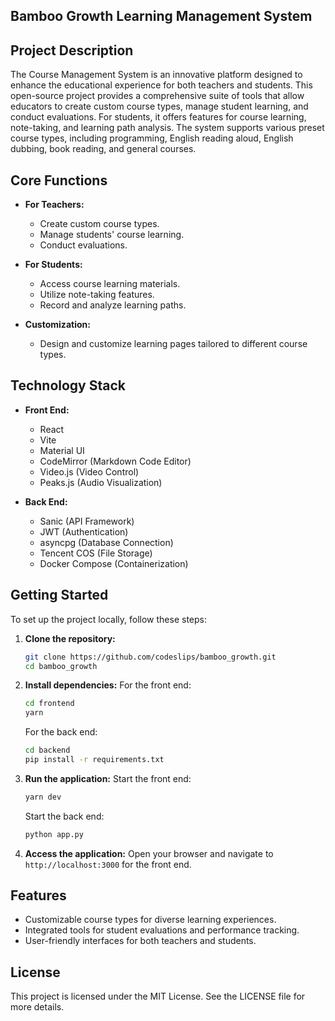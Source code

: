 ## Bamboo Growth Learning Management System

## Project Description
The Course Management System is an innovative platform designed to enhance the educational experience for both teachers and students. This open-source project provides a comprehensive suite of tools that allow educators to create custom course types, manage student learning, and conduct evaluations. For students, it offers features for course learning, note-taking, and learning path analysis. The system supports various preset course types, including programming, English reading aloud, English dubbing, book reading, and general courses.

## Core Functions
- **For Teachers:**
  - Create custom course types.
  - Manage students' course learning.
  - Conduct evaluations.

- **For Students:**
  - Access course learning materials.
  - Utilize note-taking features.
  - Record and analyze learning paths.

- **Customization:**
  - Design and customize learning pages tailored to different course types.

## Technology Stack
- **Front End:**
  - React
  - Vite
  - Material UI
  - CodeMirror (Markdown Code Editor)
  - Video.js (Video Control)
  - Peaks.js (Audio Visualization)

- **Back End:**
  - Sanic (API Framework)
  - JWT (Authentication)
  - asyncpg (Database Connection)
  - Tencent COS (File Storage)
  - Docker Compose (Containerization)

## Getting Started
To set up the project locally, follow these steps:

1. **Clone the repository:**
   ```bash
   git clone https://github.com/codeslips/bamboo_growth.git
   cd bamboo_growth
   ```

2. **Install dependencies:**
   For the front end:
   ```bash
   cd frontend
   yarn
   ```

   For the back end:
   ```bash
   cd backend
   pip install -r requirements.txt
   ```

3. **Run the application:**
   Start the front end:
   ```bash
   yarn dev
   ```

   Start the back end:
   ```bash
   python app.py
   ```

4. **Access the application:**
   Open your browser and navigate to `http://localhost:3000` for the front end.

## Features
- Customizable course types for diverse learning experiences.
- Integrated tools for student evaluations and performance tracking.
- User-friendly interfaces for both teachers and students.

## License
This project is licensed under the MIT License. See the LICENSE file for more details.
